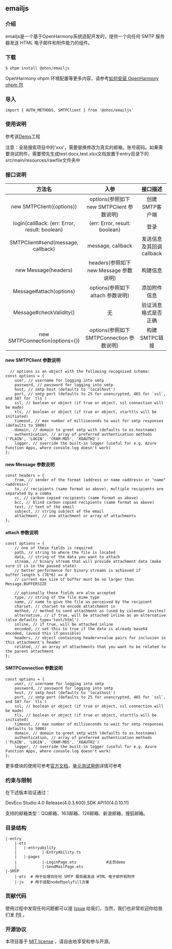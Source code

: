 ## emailjs

### 介绍

emailjs是一个基于OpenHarmony系统适配开发的，提供一个向任何 SMTP 服务器发送 HTML 电子邮件和附件能力的组件。

### 下载

```
$ ohpm install @ohos/emailjs
```

OpenHarmony ohpm 环境配置等更多内容，请参考[如何安装 OpenHarmony ohpm 包](https://gitee.com/openharmony-tpc/docs/blob/master/OpenHarmony_har_usage.md)

### 导入

```
import { AUTH_METHODS, SMTPClient } from '@ohos/emailjs'
```

### 使用说明

参考该[Demo](./entry/src/main/ets/pages/LoginPage.ets)工程

注意：全局搜索项目中的‘xxx’，需要替换修改为真实的邮箱，账号密码。如果需要测试附件，需要预先生成test.docx,test.xlsx文档放置于entry目录下的src/main/resources/rawfile文件夹中

### 接口说明

|                      方法名                      |                入参                 |       接口描述       |
|:---------------------------------------------:|:---------------------------------:|:----------------:|
|           new SMTPClient({options})           | options(参照如下 new SMTPClient 参数说明) |    创建SMTP客户端     |
| login(callBack: (err: Error, result: boolean) |   (err: Error, result: boolean)   |        登录        |
|      SMTPClient#send(message, callback)       |         message, callback         | 发送信息及其回调callback |
|             new Message(headers)              |  headers(参照如下 new Message 参数说明)   |       构建信息       |
|            Message#attach(options)            |     options(参照如下 attach 参数说明)     |      添加附件信息      |
|            Message#checkValidity()            |                 无                 |    验证消息格式是否正确    |
|        new SMTPConnection(options={})         | options(参照如下 SMTPConnection 参数说明) |    构建SMTPC链接     |

#### new SMTPClient 参数说明

```
  // options is an object with the following recognized schema:
const options = {
	user, // username for logging into smtp
	password, // password for logging into smtp
	host, // smtp host (defaults to 'localhost')
	port, // smtp port (defaults to 25 for unencrypted, 465 for `ssl`, and 587 for `tls`)
	ssl, // boolean or object (if true or object, ssl connection will be made)
	tls, // boolean or object (if true or object, starttls will be initiated)
	timeout, // max number of milliseconds to wait for smtp responses (defaults to 5000)
	domain, // domain to greet smtp with (defaults to os.hostname)
	authentication, // array of preferred authentication methods ('PLAIN', 'LOGIN', 'CRAM-MD5', 'XOAUTH2')
	logger, // override the built-in logger (useful for e.g. Azure Function Apps, where console.log doesn't work)
};
```

#### new Message 参数说明

```
const headers = {
	from, // sender of the format (address or name <address> or "name" <address>)
	to, // recipients (same format as above), multiple recipients are separated by a comma
	cc, // carbon copied recipients (same format as above)
	bcc, // blind carbon copied recipients (same format as above)
	text, // text of the email
	subject, // string subject of the email
	attachment, // one attachment or array of attachments
};
```

#### attach 参数说明

```
const options = {
	// one of these fields is required
	path, // string to where the file is located
	data, // string of the data you want to attach
	stream, // binary stream that will provide attachment data (make sure it is in the paused state)
	// better performance for binary streams is achieved if buffer.length % (76*6) == 0
	// current max size of buffer must be no larger than Message.BUFFERSIZE

	// optionally these fields are also accepted
	type, // string of the file mime type
	name, // name to give the file as perceived by the recipient
	charset, // charset to encode attatchment in
	method, // method to send attachment as (used by calendar invites)
	alternative, // if true, will be attached inline as an alternative (also defaults type='text/html')
	inline, // if true, will be attached inline
	encoded, // set this to true if the data is already base64 encoded, (avoid this if possible)
	headers, // object containing header=>value pairs for inclusion in this attachment's header
	related, // an array of attachments that you want to be related to the parent attachment
};
```

#### SMTPConnection 参数说明

```
const options = {
	user, // username for logging into smtp
	password, // password for logging into smtp
	host, // smtp host (defaults to 'localhost')
	port, // smtp port (defaults to 25 for unencrypted, 465 for `ssl`, and 587 for `tls`)
	ssl, // boolean or object (if true or object, ssl connection will be made)
	tls, // boolean or object (if true or object, starttls will be initiated)
	timeout, // max number of milliseconds to wait for smtp responses (defaults to 5000)
	domain, // domain to greet smtp with (defaults to os.hostname)
	authentication, // array of preferred authentication methods ('PLAIN', 'LOGIN', 'CRAM-MD5', 'XOAUTH2')
	logger, // override the built-in logger (useful for e.g. Azure Function Apps, where console.log doesn't work)
};
```

更多模块的使用可参考[官方文档](https://github.com/eleith/emailjs/blob/main/README.md)，[单元测试用例](https://gitee.com/openharmony-tpc/openharmony_tpc_samples/blob/master/emailjs/TEST.md)详情可参考

### 约束与限制

在下述版本验证通过：

DevEco Studio:4.0 Release(4.0.3.600),SDK API10(4.0.10.11)

支持的邮箱类型：QQ邮箱、163邮箱、126邮箱、新浪邮箱、搜狐邮箱。

### 目录结构

```
|-entry 
    |-ets
    |   |-entryability
    |           |-EntryAbility.ts
    |   |-pages
    |           |-LoginPage.ets             #主页demo
    |           |-SendMailPage.ets
|-SMTP
    |-ets  # 用于处理向任何 SMTP 服务器发送 HTML 电子邮件和附件
    |-js   # 用于适配node的polyfill方案 
```

### 贡献代码

使用过程中发现任何问题都可以提 [Issue](https://gitee.com/openharmony-tpc/openharmony_tpc_samples/issues) 给我们，当然，我们也非常欢迎你给我们发 [PR](https://gitee.com/openharmony-tpc/openharmony_tpc_samples/pulls) 。

### 开源协议

本项目基于 [MIT license](https://gitee.com/openharmony-tpc/openharmony_tpc_samples/blob/master/emailjs/LICENSE) ，请自由地享受和参与开源。

